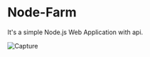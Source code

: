 
# Node-Farm
It's a simple Node.js Web Application with api.

![Capture](https://user-images.githubusercontent.com/89178225/187074515-dd5cd18b-5131-4c89-9b8b-edaf2578804a.PNG)
